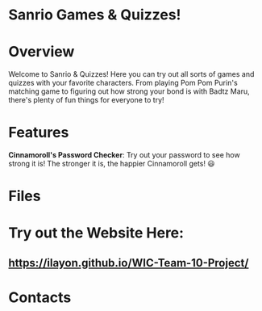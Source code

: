 # Sanrio Games & Quizzes!

# Overview

Welcome to Sanrio & Quizzes! Here you can try out all sorts of games and quizzes with your favorite characters. From playing Pom Pom Purin's matching game to figuring out how strong your bond is with Badtz Maru, there's plenty of fun things for everyone to try!

# Features
**Cinnamoroll's Password Checker**: Try out your password to see how strong it is! The stronger it is, the happier Cinnamoroll gets! 😃

# Files

# Try out the Website Here:
## https://ilayon.github.io/WIC-Team-10-Project/

# Contacts
